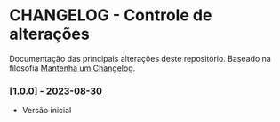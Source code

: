 # CHANGELOG - Controle de alterações

Documentação das principais alterações deste repositório.
Baseado na filosofia [Mantenha um Changelog](https://keepachangelog.com/pt-BR/1.0.0/).

### [1.0.0] - 2023-08-30

- Versão inicial
